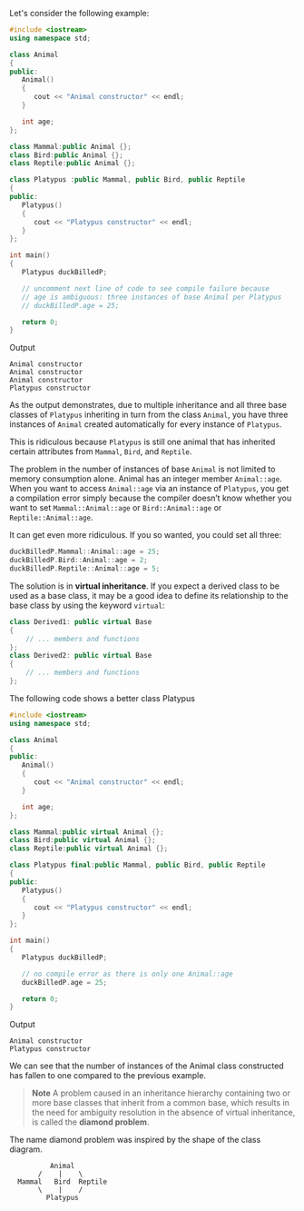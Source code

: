 [//]: # (### Using Virtual Inheritance to Solve the Diamond Problem)

Let's  consider the following example:

```cpp
#include <iostream>
using namespace std;

class Animal
{
public:
   Animal()
   {
      cout << "Animal constructor" << endl;
   }

   int age;
};

class Mammal:public Animal {};
class Bird:public Animal {};
class Reptile:public Animal {};

class Platypus :public Mammal, public Bird, public Reptile
{
public:
   Platypus()
   {
      cout << "Platypus constructor" << endl;
   }
};

int main()
{
   Platypus duckBilledP;

   // uncomment next line of code to see compile failure because
   // age is ambiguous: three instances of base Animal per Platypus
   // duckBilledP.age = 25;

   return 0;
}
```

Output

```
Animal constructor 
Animal constructor 
Animal constructor 
Platypus constructor
```

As the output demonstrates, due to multiple inheritance and all three base classes of `Platypus` inheriting in turn from the class `Animal`, you have three instances of `Animal` created automatically for every instance of `Platypus`.

This is ridiculous because `Platypus` is still one animal that has inherited certain attributes from `Mammal`, `Bird`, and `Reptile`.

The problem in the number of instances of base `Animal` is not limited to memory consumption alone. Animal has an integer member `Animal::age`. When you want to access `Animal::age` via an instance of `Platypus`, you get a compilation error simply because the compiler doesn’t know whether you want to set `Mammal::Animal::age` or `Bird::Animal::age` or `Reptile::Animal::age`.

It can get even more ridiculous. If you so wanted, you could set all three:

```cpp
duckBilledP.Mammal::Animal::age = 25; 
duckBilledP.Bird::Animal::age = 2; 
duckBilledP.Reptile::Animal::age = 5;
```

The solution is in **virtual inheritance**.
If you expect a derived class to be used as a base class, it may be a good idea to define its relationship to the base class by using the keyword `virtual`:

```cpp
class Derived1: public virtual Base 
{ 
    // ... members and functions 
}; 
class Derived2: public virtual Base 
{ 
    // ... members and functions 
};
```

The following code shows a better class Platypus

```cpp
#include <iostream>
using namespace std;

class Animal
{
public:
   Animal()
   {
      cout << "Animal constructor" << endl;
   }

   int age;
};

class Mammal:public virtual Animal {};
class Bird:public virtual Animal {};
class Reptile:public virtual Animal {};

class Platypus final:public Mammal, public Bird, public Reptile
{
public:
   Platypus()
   {
      cout << "Platypus constructor" << endl;
   }
};

int main()
{
   Platypus duckBilledP;

   // no compile error as there is only one Animal::age
   duckBilledP.age = 25; 

   return 0;
}
```

Output

```
Animal constructor 
Platypus constructor
```

We can see that the number of instances of the Animal class constructed has fallen to one compared to the previous example.

> **Note**
> A problem caused in an inheritance hierarchy containing two or more base classes that inherit from a common base, which results in the need for ambiguity resolution in the absence of virtual inheritance, is called the **diamond problem**.

The name diamond problem was inspired by the shape of the class diagram.

```
          Animal
       /    |    \
  Mammal   Bird  Reptile
       \    |    /
         Platypus

```
